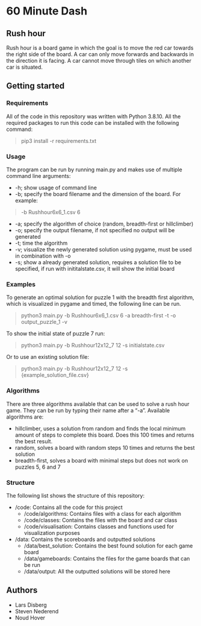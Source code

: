 # 60 Minute Dash
 
## Rush hour
Rush hour is a board game in which the goal is to move the red car towards the right side of the board. A car can only move forwards and backwards in the direction it is facing. A car cannot move through tiles on which another car is situated.
 
## Getting started
### Requirements
All of  the code in this repository was written with Python 3.8.10. All the required packages to run this code can be installed with the following command:
> pip3 install -r requirements.txt
 
### Usage
The program can be run by running main.py and makes use of multiple command line arguments:
* -h; show usage of command line 
* -b; specify the board filename and the dimension of the board. For example: 
> -b Rushhour6x6_1.csv 6

* -a; specify the algorithm of choice (random, breadth-first or hillclimber)
* -o; specify the output filename, if not specified no output will be generated
* -t; time the algorithm 
* -v; visualize the newly generated solution using pygame, must be used in combination with -o
* -s; show a already generated solution, requires a solution file to be specified, if run with inititalstate.csv, it will show the initial board

### Examples
To generate an optimal solution for puzzle 1 with the breadth first algorithm, which is visualized in pygame and timed, the following line can be run.
> python3 main.py -b Rushhour6x6_1.csv 6 -a breadth-first -t -o output_puzzle_1 -v

To show the initial state of puzzle 7 run:
> python3 main.py -b Rushhour12x12_7 12 -s initialstate.csv

Or to use an existing solution file:
> python3 main.py -b Rushhour12x12_7 12 -s {example_solution_file.csv}

### Algorithms
There are three algorithms available that can be used to solve a rush hour game. They can be run by typing their name after a “-a”.
Available algorithms are:
* hillclimber, uses a solution from random and finds the local minimum amount of steps to complete this board. Does this 100 times and returns the best result.
* random, solves a board with random steps 10 times and returns the best solution
* breadth-first, solves a board with minimal steps but does not work on puzzles 5, 6 and 7

### Structure
The following list shows the structure of this repository:
* /code: Contains all the code for this project
    - /code/algorithms: Contains files with a class for each algorithm
    - /code/classes: Contains the files with the board and car class
    - /code/visualisation: Contains classes and functions used for visualization purposes
* /data: Contains the scoreboards and outputted solutions
    - /data/best_solution: Contains the best found solution for each game board
    - /data/gameboards: Contains the files for the game boards that can be run
    - /data/output: All the outputted solutions will be stored here 

## Authors
* Lars Disberg
* Steven Nederend
* Noud Hover
